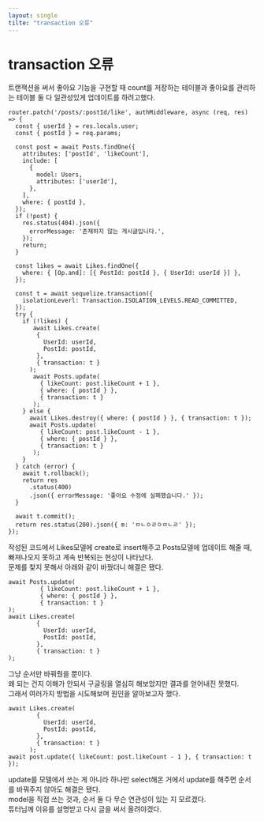 ```yaml
---
layout: single
tilte: "transaction 오류"
---
```


# transaction 오류

트랜잭션을 써서 좋아요 기능을 구현할 때 count를 저장하는 테이블과 좋아요를 관리하는 테이블 둘 다 일관성있게 업데이트를 하려고했다.  
  
```
router.patch('/posts/:postId/like', authMiddleware, async (req, res) => {
  const { userId } = res.locals.user;
  const { postId } = req.params;

  const post = await Posts.findOne({
    attributes: ['postId', 'likeCount'],
    include: [
      {
        model: Users,
        attributes: ['userId'],
      },
    ],
    where: { postId },
  });
  if (!post) {
    res.status(404).json({
      errorMessage: '존재하지 않는 게시글입니다.',
    });
    return;
  }

  const likes = await Likes.findOne({
    where: { [Op.and]: [{ PostId: postId }, { UserId: userId }] },
  });

  const t = await sequelize.transaction({
    isolationLeverl: Transaction.ISOLATION_LEVELS.READ_COMMITTED,
  });
  try {
    if (!likes) {
       await Likes.create(
        {
          UserId: userId,
          PostId: postId,
        },
        { transaction: t }
      );
       await Posts.update(
         { likeCount: post.likeCount + 1 },
         { where: { postId } },
         { transaction: t }
       );
    } else {
      await Likes.destroy({ where: { postId } }, { transaction: t });
      await Posts.update(
         { likeCount: post.likeCount - 1 },
         { where: { postId } },
         { transaction: t }
       );
    }
  } catch (error) {
    await t.rollback();
    return res
      .status(400)
      .json({ errorMessage: '좋아요 수정에 실패했습니다.' });
  }

  await t.commit();
  return res.status(200).json({ m: 'ㅁㄴㅇㄹㅇㅁㄴㄹ' });
});
```

작성된 코드에서 Likes모델에 create로 insert해주고 Posts모델에 업데이트 해줄 때, 빠져나오지 못하고 계속 반복되는 현상이 나타났다.  
문제를 찾지 못해서 아래와 같이 바꿨더니 해결은 됐다.  

```
await Posts.update(
         { likeCount: post.likeCount + 1 },
         { where: { postId } },
         { transaction: t }
);
await Likes.create(
        {
          UserId: userId,
          PostId: postId,
        },
        { transaction: t }
);
```

그냥 순서만 바꿔줬을 뿐이다.  
왜 되는 건지 이해가 안되서 구글링을 열심히 해보았지만 결과를 얻어내진 못했다.  
그래서 여러가지 방법을 시도해보며 원인을 알아보고자 했다.  
  
```
await Likes.create(
        {
          UserId: userId,
          PostId: postId,
        },
        { transaction: t }
      );
await post.update({ likeCount: post.likeCount - 1 }, { transaction: t });
```

update를 모델에서 쓰는 게 아니라 하나만 select해온 거에서 update를 해주면 순서를 바꿔주지 않아도 해결은 됐다.  
model을 직접 쓰는 것과, 순서 둘 다 무슨 연관성이 있는 지 모르겠다.  
튜터님께 이유를 설명받고 다시 글을 써서 올려야겠다.

